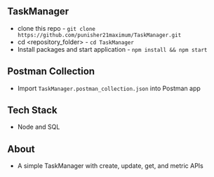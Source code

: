 ## TaskManager
- clone this repo - `git clone https://github.com/punisher21maximum/TaskManager.git`
- cd <repository_folder> - `cd TaskManager`
- Install packages and start application - `npm install && npm start`

## Postman Collection
- Import `TaskManager.postman_collection.json` into Postman app

## Tech Stack
- Node and SQL

## About
- A simple TaskManager with create, update, get, and metric APIs

